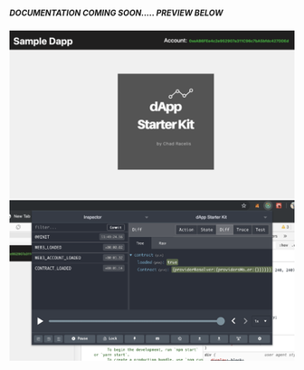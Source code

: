 <h5> DOCUMENTATION COMING SOON..... PREVIEW BELOW </h5>

<p>
<img src="./screenshots/screenshot1.png"
<p>
<img src="./screenshots/screenshot2.png"
